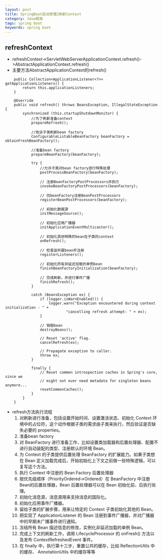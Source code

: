 ```yaml
---
layout: post
title: SpringBoot启动原理2刷新Context
category: Java框架
tags: spring boot
keywords: spring boot
---
```

## refreshContext
- refreshContext->ServletWebServerApplicationContext.refresh()->AbstractApplicationContext.refresh()
- 主要方法AbstractApplicationContext的refresh()

```
	public Collection<ApplicationListener<?>> getApplicationListeners() {
		return this.applicationListeners;
	}

	@Override
	public void refresh() throws BeansException, IllegalStateException {
		synchronized (this.startupShutdownMonitor) {
			//为了刷新准备context
			prepareRefresh();

			//告诉子类刷新bean factory
			ConfigurableListableBeanFactory beanFactory = obtainFreshBeanFactory();

			//准备bean factory
			prepareBeanFactory(beanFactory);

			try {
				//允许子类对bean factory进行特殊处理
				postProcessBeanFactory(beanFactory);

				// 注册BeanFactoryPostProcessors并执行
				invokeBeanFactoryPostProcessors(beanFactory);

				// 向beanFactory注册BeanPostProcessors
				registerBeanPostProcessors(beanFactory);

				// 初始化数据源
				initMessageSource();

				// 初始化应用广播器
				initApplicationEventMulticaster();

				// 初始化其他特殊的bean在子类的context
				onRefresh();

				// 检查监听器bean并注册
				registerListeners();

				// 初始化所有非延迟加载的单例bean
				finishBeanFactoryInitialization(beanFactory);

				// 完成刷新，并进行事件广播
				finishRefresh();
			}

			catch (BeansException ex) {
				if (logger.isWarnEnabled()) {
					logger.warn("Exception encountered during context initialization - " +
							"cancelling refresh attempt: " + ex);
				}

				// 销毁bean
				destroyBeans();

				// Reset 'active' flag.
				cancelRefresh(ex);

				// Propagate exception to caller.
				throw ex;
			}

			finally {
				// Reset common introspection caches in Spring's core, since we
				// might not ever need metadata for singleton beans anymore...
				resetCommonCaches();
			}
		}
	}
```
- refresh方法执行流程
	1. 对刷新进行准备，包括设置开始时间、设置激活状态、初始化 Context 环境中的占位符，这个动作根据子类的需求由子类来执行，然后验证是否缺失必要的 properties。
	2. 准备bean factory
	3. 对 BeanFactory 进行准备工作，比如设置类加载器和后置处理器、配置不进行自动装配的类型、注册默认的环境 Bean。
	4. 为 Context 的子类提供后置处理 BeanFactory 的扩展能力。如果子类想在 Bean 定义加载完成后，开始初始化上下文之前做一些特殊逻辑，可以复写这个方法。
	5. 执行 Context 中注册的 Bean Factory 后置处理器
	6. 按优先级顺序（PriorityOrdered->Ordered）在 BeanFactory 中注册 Bean的后置处理器，Bean 后置处理器可以在 Bean 初始化前、后执行处理。
	7. 初始化消息源，消息源用来支持消息的国际化。
	8. 初始化应用事件广播器。
	9. 留给子类的扩展步骤，用来让特定的 Context 子类初始化其他的 Bean。
	10. 把实现了 ApplicationListener 的 Bean 注册到事件广播器，并对广播器中的早期未广播事件进行通知。
	11. 冻结所有 Bean 描述信息的修改，实例化非延迟加载的单例 Bean。
	12. 完成上下文的刷新工作，调用 LifecycleProcessor 的 onFresh() 方法以及发布 ContextRefreshedEvent 事件。
	13. 在 finally 中，执行第十三步，重置公共的缓存，比如 ReflectionUtils 中的缓存、 AnnotationUtils 中的缓存等等
